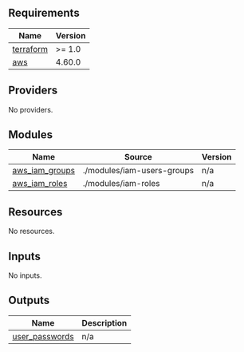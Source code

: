 <!-- BEGIN_TF_DOCS -->
## Requirements

| Name | Version |
|------|---------|
| <a name="requirement_terraform"></a> [terraform](#requirement\_terraform) | >= 1.0 |
| <a name="requirement_aws"></a> [aws](#requirement\_aws) | 4.60.0 |

## Providers

No providers.

## Modules

| Name | Source | Version |
|------|--------|---------|
| <a name="module_aws_iam_groups"></a> [aws\_iam\_groups](#module\_aws\_iam\_groups) | ./modules/iam-users-groups | n/a |
| <a name="module_aws_iam_roles"></a> [aws\_iam\_roles](#module\_aws\_iam\_roles) | ./modules/iam-roles | n/a |

## Resources

No resources.

## Inputs

No inputs.

## Outputs

| Name | Description |
|------|-------------|
| <a name="output_user_passwords"></a> [user\_passwords](#output\_user\_passwords) | n/a |
<!-- END_TF_DOCS -->